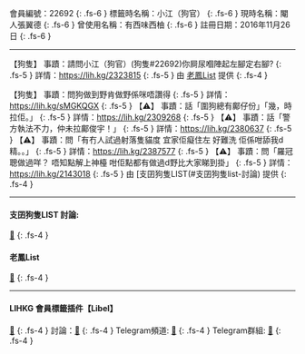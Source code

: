 會員編號：22692
{: .fs-6 }
標籤時名稱：小江（狗官）
{: .fs-6 }
現時名稱：閹人張翼德
{: .fs-6 }
曾使用名稱：有西味西柚
{: .fs-6 }
註冊日期：2016年11月26日
{: .fs-6 }

---


<div class="code-example" markdown="1">

【狗隻】
事蹟：請問小江（狗官）(狗隻#22692)你屙尿嗰陣起左腳定右腳?
{: .fs-5 }
詳情：https://lih.kg/2323815
{: .fs-5 }
由 [老鳳List](#老鳳list) 提供
{: .fs-4 }

</div>
<div class="code-example" markdown="1">

【狗隻】
事蹟：問狗做到野肯做野係咪唔讚得
{: .fs-5 }
詳情：https://lih.kg/sMGKQGX
{: .fs-5 }
【⚠️】
事蹟：話「圍狗總有鄺仔份」「幾，時拉佢。」
{: .fs-5 }
詳情：https://lih.kg/2309268
{: .fs-5 }
【⚠️】
事蹟：話「警方執法不力，仲未拉鄺俊宇！」
{: .fs-5 }
詳情：https://lih.kg/2380637
{: .fs-5 }
【⚠️】
事蹟：問「有冇人試過射落隻貓度 宜家佢癡住左 好難洗 佢係咁舔我d精。。」
{: .fs-5 }
詳情：https://lih.kg/2387577
{: .fs-5 }
【⚠️】
事蹟：問「羅冠聰做過咩？ 唔知點解上神檯
咁佢點都有做過d野比大家睇到掛」
{: .fs-5 }
詳情：https://lih.kg/2143018
{: .fs-5 }
由 [支囝狗隻LIST(#支囝狗隻list-討論) 提供
{: .fs-4 }

</div>

---

#### 支囝狗隻LIST 討論: 
[🔗](https://lih.kg/2908480)
{: .fs-4 }
#### 老鳳List
[🔗](https://lihkg.com/thread/2808424)
{: .fs-4 }

---

#### LIHKG 會員標籤插件【Libel】
[🔗](https://kitce.github.io/libel)
{: .fs-4 }
討論：[🔗](https://lih.kg/2841778)
{: .fs-4 }
Telegram頻道: [🔗](https://t.me/LibelOfficialChannel)
{: .fs-4 }
Telegram群組: [🔗](https://t.me/LibelOfficialGroup)
{: .fs-4 }
